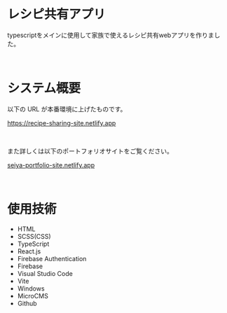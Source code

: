 # レシピ共有アプリ

typescriptをメインに使用して家族で使えるレシピ共有webアプリを作りました。

<br>

# システム概要

以下の URL が本番環境に上げたものです。

https://recipe-sharing-site.netlify.app

<br>

また詳しくは以下のポートフォリオサイトをご覧ください。

[seiya-portfolio-site.netlify.app](https://seiya-portfolio-site.netlify.app)

<br>

# 使用技術

- HTML
- SCSS(CSS)
- TypeScript
- React.js
- Firebase Authentication
- Firebase
- Visual Studio Code
- Vite
- Windows
- MicroCMS
- Github
